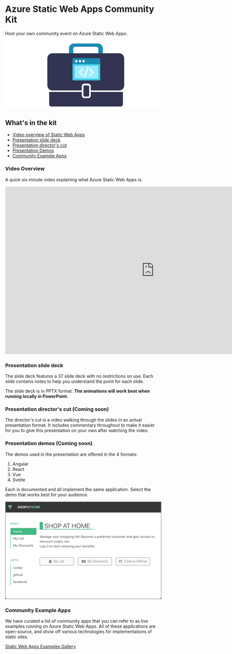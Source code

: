 # Azure Static Web Apps Community Kit

Host your own community event on Azure Static Web Apps.

![community-launch-kit-logo](media/launch-kit-logo.png)


## What's in the kit

* [Video overview of Static Web Apps](#video-overview)
* [Presentation slide deck](#presentation-slide-deck)
* [Presentation director's cut](#presentation-directors-cut)
* [Presentation Demos](#presentation-demos)
* [Community Example Apps](#community-example-apps)

### Video Overview

A quick six minute video explaining what Azure Static Web Apps is.

<iframe src="https://channel9.msdn.com/Shows/Docs-Azure/Building-and-Deploying-a-Static-Web-App/player" width="960" height="540" allowFullScreen frameBorder="0" title="Scaling .NET for Apache Spark processing jobs with Azure Synapse - Microsoft Channel 9 Video"></iframe>

### Presentation slide deck

The slide deck features a 37 slide deck with no restrictions on use. Each slide contains notes to help you understand the point for each slide.

The slide deck is in PPTX format. **The animations will work best when running locally in PowerPoint**.

### Presentation director's cut (Coming soon)

The director's cut is a video walking through the slides in an actual presentation format. It includes commentary throughout to make it easier for you to give this presentation on your own after watching the video.

### Presentation demos (Coming soon)

The demos used in the presentation are offered in the 4 formats: 

1. Angular
1. React
1. Vue
1. Svelte

Each is documented and all implement the same application. Select the demo that works best for your audience.

![](media/demo-preview.png)

### Community Example Apps

We have curated a list of community apps that you can refer to as live examples running on Azure Static Web Apps. All of these applications are open-source, and show off various technologies for implementations of static sites.

[Static Web Apps Examples Gallery](https://github.com/microsoft/static-web-apps-gallery-code-samples)

